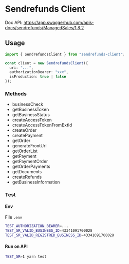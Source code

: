 # Sendrefunds Client

Doc API: https://app.swaggerhub.com/apis-docs/sendrefunds/ManagedSales/1.8.2

## Usage

```ts
import { SendrefundsClient } from "sendrefunds-client";

const client = new SendrefundsClient({
  uri: "...",
  authorizationBearer: "xxx",
  isProduction: true | false
});
```

### Methods

- businessCheck
- getBusinessToken
- getBusinessStatus
- createAccessToken
- createAccessTokenFromExtId
- createOrder
- createPayment
- getOrder
- generateFrontUrl
- getOrderList
- getPayment
- getPaymentOrder
- getOrderPayments
- getDocuments
- createRefunds
- getBusinessInformation

### Test

#### Env

File `.env`
```sh
TEST_AUTHORIZATION_BEARER=...
TEST_SR_VALID_BUSINESS_ID=43341091700028
TEST_SR_VALID_REGISTRED_BUSINESS_ID=43341091700028
```

#### Run on API

```sh
TEST_SR=1 yarn test
```
